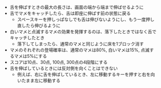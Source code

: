 - 舌を伸ばすときの最大の長さは、画面の端から端まで伸ばせるように
- 舌でマメをキャッチしたら、舌は即座に伸ばす前の状態に戻る
    - スペースキーを押しっぱなしでも舌は伸びないようにし、もう一度押し直したら伸びるように
- 白いマメと点滅するマメの効果を発揮するのは、落下したときではなく舌でキャッチしたとき
    - 落下してしまったら、通常のマメと同じように床を1ブロック消す
- マメのそれぞれの登場確率は、通常のマメは80%, 白いマメは15%, 点滅するマメは5%にする
- スコアは10点、30点, 100点, 300点の4段階にする
- 舌を伸ばしているときには反対側を向くことはできない
    - 例えば、右に舌を伸ばしているとき、左に移動するキーを押すと右を向いたまま左に移動する
